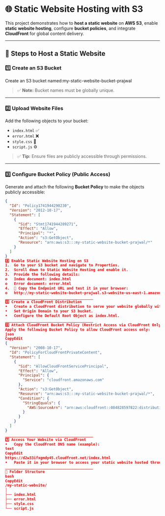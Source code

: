 # 🌐 Static Website Hosting with S3

This project demonstrates how to **host a static website** on **AWS S3**, enable **static website hosting**, configure **bucket policies**, and integrate **CloudFront** for global content delivery.

---

## 🚀 Steps to Host a Static Website

### 1️⃣ Create an S3 Bucket
Create an S3 bucket named:my-static-website-bucket-prajwal 

> ✅ **Note:** Bucket names must be globally unique.

---

### 2️⃣ Upload Website Files
Add the following objects to your bucket:

- `index.html` ✅  
- `error.html` ❌  
- `style.css` 🎨  
- `script.js` ⚙️  

> ✅ **Tip:** Ensure files are publicly accessible through permissions.

---

### 3️⃣ Configure Bucket Policy (Public Access)
Generate and attach the following **Bucket Policy** to make the objects publicly accessible:

```json
{
  "Id": "Policy1741944290230",
  "Version": "2012-10-17",
  "Statement": [
    {
      "Sid": "Stmt1741944289271",
      "Effect": "Allow",
      "Principal": "*",
      "Action": "s3:GetObject",
      "Resource": "arn:aws:s3:::my-static-website-bucket-prajwal/*"
    }
  ]
}
4️⃣ Enable Static Website Hosting on S3
1.	Go to your S3 bucket and navigate to Properties.
2.	Scroll down to Static Website Hosting and enable it.
3.	Provide the following details: 
o	Index document: index.html
o	Error document: error.html
4.	📎 Copy the Endpoint URL and test it in your browser: 
o	http://my-static-website-bucket-prajwal.s3-website-us-east-1.amazonaws.com
________________________________________
5️⃣ Create a CloudFront Distribution
•	Create a CloudFront distribution to serve your website globally with low latency.
•	Set Origin Domain to your S3 bucket.
•	Configure the Default Root Object as index.html.
________________________________________
6️⃣ Attach CloudFront Bucket Policy (Restrict Access via CloudFront Only)
Apply the following Bucket Policy to allow CloudFront access only:
json
CopyEdit
{
  "Version": "2008-10-17",
  "Id": "PolicyForCloudFrontPrivateContent",
  "Statement": [
    {
      "Sid": "AllowCloudFrontServicePrincipal",
      "Effect": "Allow",
      "Principal": {
        "Service": "cloudfront.amazonaws.com"
      },
      "Action": "s3:GetObject",
      "Resource": "arn:aws:s3:::my-static-website-bucket-prajwal/*",
      "Condition": {
        "StringEquals": {
          "AWS:SourceArn": "arn:aws:cloudfront::084828597822:distribution/EFJI44KVSOKT4"
        }
      }
    }
  ]
}
________________________________________
7️⃣ Access Your Website via CloudFront
•	Copy the CloudFront DNS name (example):
text
CopyEdit
https://d2w33ifxgmdy45.cloudfront.net/index.html
•	Paste it in your browser to access your static website hosted through CloudFront! 🚀
________________________________________
📂 Folder Structure
bash
CopyEdit
/my-static-website/
│
├── index.html
├── error.html
├── style.css
└── script.js

